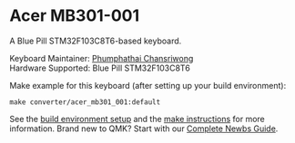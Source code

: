# Acer MB301-001

A Blue Pill STM32F103C8T6-based keyboard.

Keyboard Maintainer: [Phumphathai Chansriwong](https://github.com/ouoam)  
Hardware Supported: Blue Pill STM32F103C8T6

Make example for this keyboard (after setting up your build environment):

    make converter/acer_mb301_001:default

See the [build environment setup](https://docs.qmk.fm/#/getting_started_build_tools) and the [make instructions](https://docs.qmk.fm/#/getting_started_make_guide) for more information. Brand new to QMK? Start with our [Complete Newbs Guide](https://docs.qmk.fm/#/newbs).
